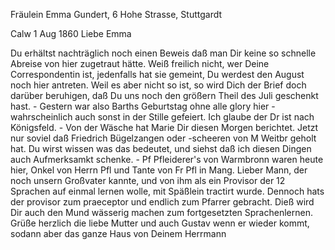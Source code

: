 Fräulein Emma Gundert, 6 Hohe Strasse, Stuttgardt

 Calw 1 Aug 1860
Liebe Emma

Du erhältst nachträglich noch einen Beweis daß man Dir keine so schnelle Abreise von hier zugetraut hätte. Weiß freilich nicht, wer Deine Correspondentin ist, jedenfalls hat sie gemeint, Du werdest den August noch hier antreten. Weil es aber nicht so ist, so wird Dich der Brief doch darüber beruhigen, daß Du uns noch den größern Theil des Juli geschenkt hast. - Gestern war also Barths Geburtstag ohne alle glory hier - wahrscheinlich auch sonst in der Stille gefeiert. Ich glaube der Dr ist nach Königsfeld. - Von der Wäsche hat Marie Dir diesen Morgen berichtet. Jetzt nur soviel daß Friedrich Bügelzangen oder -scheeren von M Weitbr geholt hat. Du wirst wissen was das bedeutet, und siehst daß ich diesen Dingen auch Aufmerksamkt schenke. - Pf Pfleiderer's von Warmbronn waren heute hier, Onkel von Herrn Pfl und Tante von Fr Pfl in Mang. Lieber Mann, der noch unsern Großvater kannte, und von ihm als ein Provisor der 12 Sprachen auf einmal lernen wolle, mit Späßlein tractirt wurde. Dennoch hats der provisor zum praeceptor und endlich zum Pfarrer gebracht. Dieß wird Dir auch den Mund wässerig machen zum fortgesetzten Sprachenlernen. Grüße herzlich die liebe Mutter und auch Gustav wenn er wieder kommt, sodann aber das ganze Haus  von Deinem
 Herrmann


